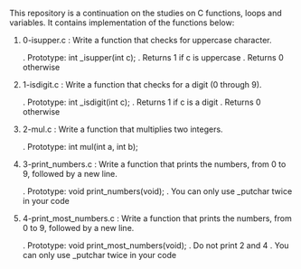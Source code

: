 This repository is a continuation on the studies on C functions, loops and variables.
It contains implementation of the functions below:

1. 0-isupper.c : Write a function that checks for uppercase character.

	. Prototype: int _isupper(int c);
	. Returns 1 if c is uppercase
	. Returns 0 otherwise

2. 1-isdigit.c : Write a function that checks for a digit (0 through 9).

	. Prototype: int _isdigit(int c);
	. Returns 1 if c is a digit
	. Returns 0 otherwise

3. 2-mul.c : Write a function that multiplies two integers.

	. Prototype: int mul(int a, int b);

4. 3-print_numbers.c : Write a function that prints the numbers, from 0 to 9, followed by a new line.

	. Prototype: void print_numbers(void);
	. You can only use _putchar twice in your code

5. 4-print_most_numbers.c : Write a function that prints the numbers, from 0 to 9, followed by a new line.

	. Prototype: void print_most_numbers(void);
	. Do not print 2 and 4
	. You can only use _putchar twice in your code	

